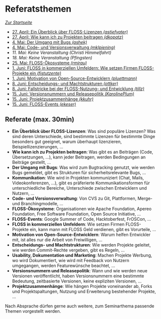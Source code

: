 Referatsthemen
==============

*[Zur Startseite](index.md)*

- [27. April: Ein Überblick über FLOSS-Lizenzen *(astiefvater)*](themen/lizenzen/index.md)
- [27. April: Wie kann ich zu Projekten beitragen *(dkopatz)*](themen/beitragen/index.md)
- [4. Mai: Der Umgang mit Bugs *(ashek)*](#)
- [4. Mai: Code- und Versionsverwaltung *(mklpiening)*](themen/vcs/index.md)
- *11. Mai: Keine Veranstaltung (Christi Himmelfahrt)*
- *18. Mai: Keine Veranstaltung (Pfingsten)*
- [25. Mai: FLOSS-Ökosysteme *(rmirau)*](#)
- [1. Juni: FLOSS in kommerziellen Umfeldern: Wie setzen Firmen FLOSS-Projekte ein *(fistutzente)*](themen/kommerziell/index.md)
- [1. Juni: Motivation von Open-Source-Entwicklern *(pluettmann)*](themen/motivation/index.md)
- [8. Juni: Entscheidungs- und Machtstrukturen *(ottker)*](themen/machtstrukturen/index.md)
- [8. Juni: Fallstricke bei der FLOSS-Nutzung- und Entwicklung *(tillz)*](themen/difficulties/index.md)
- [15. Juni: Versionsnummern und Releasepolitik *(KarolinePlum)*](#)
- [15. Juni: Projektzusammenhänge *(kkuhr)*](themen/zusammenhaenge/index.md)
- [15. Juni: FLOSS-Events *(ekeser)*](themen/events/index.md)


Referate (max. 30min)
---------------------

- **Ein Überblick über FLOSS-Lizenzen**: Was sind populäre Lizenzen? Was sind
  deren Unterschiede, sind bestimmte Lizenzen für bestimmte Dinge besonders gut
  geeignet, warum überhaupt lizenzieren, Beispiellizenzierungen, …
- **Wie kann ich zu Projekten beitragen**: Was gibt es an Beiträgen (Code,
  Übersetzungen, …), kann jeder Beitragen, werden Bedingungen an Beiträge
  gestellt, …
- **Der Umgang mit Bugs**: Was wird zum Bugtracking genutzt, wie werden Bugs
  gemeldet, gibt es Strukturen für sicherheitsrelevante Bugs, …
- **Kommunikation**: Wie wird in Projekten kommuniziert (Chat, Mails,
  Videokonferenzen, …), gibt es präferierte Kommunikationsformen für
  unterschiedliche Bereiche, Unterschiede zwischen Entwicklern und Nutzern, …
- **Code- und Versionsverwaltung**: Von CVS zu Git, Plattformen, Merge- und
  Branchingmodelle, …
- **FLOSS-Ökosysteme**: Organisationen wie Apache Foundation, Apereo
  Foundation, Free Software Foundation, Open Source Initiative, …
- **FLOSS-Events**: Google Summer of Code, Hacktoberfest, FrOSCon, …
- **FLOSS in kommerziellen Umfeldern**: Wie setzen Firmen FLOSS-Projekte ein,
  kann mann mit FLOSS Geld verdienen, gibt es Vorurteile, …
- **Motivation von Open-Source-Entwicklern**: Warum helfen Entwickler mit, ist
  alles nur die Arbeit von Freiwilligen, …
- **Entscheidungs- und Machtstrukturen**: Wie werden Projekte geleitet, wie
  werden Commit-Rechte vergeben, gibt es Regeln, …
- **Usability, Dokumentation und Marketing**: Machen Projekte Werbung, wo wird
  Dokumentiert, wie wird mit Feedback von Nutzern umgegangen, werden
  Featurewünsche beachtet, …
- **Versionsnummern und Releasepolitik**: Wann und wie werden neue Versionen
  veröffentlicht, haben Versionsnummern eine bestimmte Bedeutung, zeitbasierte
  Versionen, keine expliziten Versionen, …
- **Projektzusammenhänge**: Wie hängen Projekte voneinander ab, Forks und
  Projektspaltungen, Nutzung und Erweiterung bestehender Projekte, …

Nach Absprache dürfen gerne auch weitere, zum Seminarthema passende Themen
vorgestellt werden.
